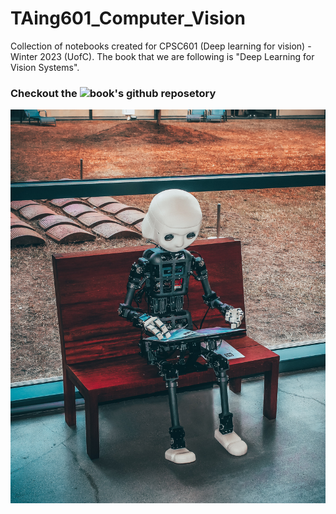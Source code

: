 # TAing601_Computer_Vision
Collection of notebooks created for CPSC601 (Deep learning for vision) - Winter 2023 (UofC). The book that we are following is "Deep Learning for Vision Systems".

### Checkout the ![book's github reposetory](https://github.com/moelgendy/deep_learning_for_vision_systems)

<img src='imgs/AI-robot-andrea-de-santis.jpg'/>
